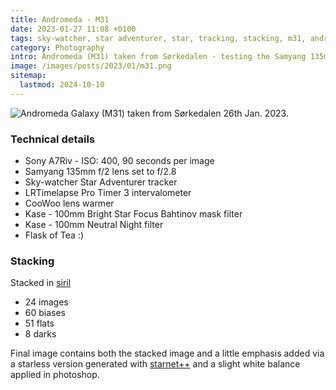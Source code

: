 ```yaml
---
title: Andromeda - M31
date: 2023-01-27 11:08 +0100
tags: sky-watcher, star adventurer, star, tracking, stacking, m31, andromeda galaxy, galaxy, samyang
category: Photography
intro: Andromeda (M31) taken from Sørkedalen - testing the Samyang 135mm f/2
image: /images/posts/2023/01/m31.png
sitemap:
  lastmod: 2024-10-10
---
```


![Andromeda Galaxy (M31) taken from Sørkedalen 26th Jan. 2023.](/images/posts/2023/01/m31.png)

### Technical details

- Sony A7Riv - ISO: 400, 90 seconds per image
- Samyang 135mm f/2 lens set to f/2.8
- Sky-watcher Star Adventurer tracker
- LRTimelapse Pro Timer 3 intervalometer
- CooWoo lens warmer
- Kase - 100mm Bright Star Focus Bahtinov mask filter
- Kase - 100mm Neutral Night filter
- Flask of Tea :)

### Stacking

Stacked in [siril](https://siril.org/)

- 24 images
- 60 biases
- 51 flats
- 8 darks

Final image contains both the stacked image and a little emphasis added via a starless version generated with [starnet++](https://www.starnetastro.com/) and a slight white balance applied in photoshop.
